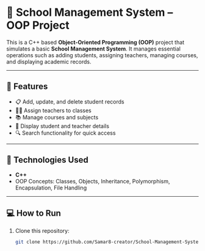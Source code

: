 # 🏫 School Management System – OOP Project

This is a C++ based **Object-Oriented Programming (OOP)** project that simulates a basic **School Management System**. It manages essential operations such as adding students, assigning teachers, managing courses, and displaying academic records.

---

## 🔧 Features

- 📋 Add, update, and delete student records
- 👨‍🏫 Assign teachers to classes
- 📚 Manage courses and subjects
- 🧾 Display student and teacher details
- 🔍 Search functionality for quick access

---

## 🚀 Technologies Used

- **C++**
- OOP Concepts: Classes, Objects, Inheritance, Polymorphism, Encapsulation, File Handling

---

## 💻 How to Run

1. Clone this repository:
   ```bash
   git clone https://github.com/Samar8-creator/School-Management-System.git
